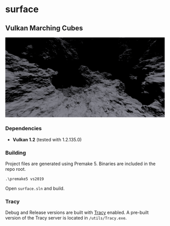# surface

## Vulkan Marching Cubes

![screenshot](https://raw.githubusercontent.com/avennstrom/surface/master/screenshot.png)

### Dependencies

* **Vulkan 1.2** (tested with 1.2.135.0)

### Building

Project files are generated using Premake 5. Binaries are included in the repo root.

```
.\premake5 vs2019
```

Open `surface.sln` and build.

### Tracy

Debug and Release versions are built with [Tracy](https://github.com/wolfpld/tracy) enabled. A pre-built version of the Tracy server is located in `/utils/Tracy.exe`.

